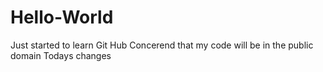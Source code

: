 # Hello-World
Just started to learn Git Hub
Concerend that my code will be in the public domain
Todays changes

